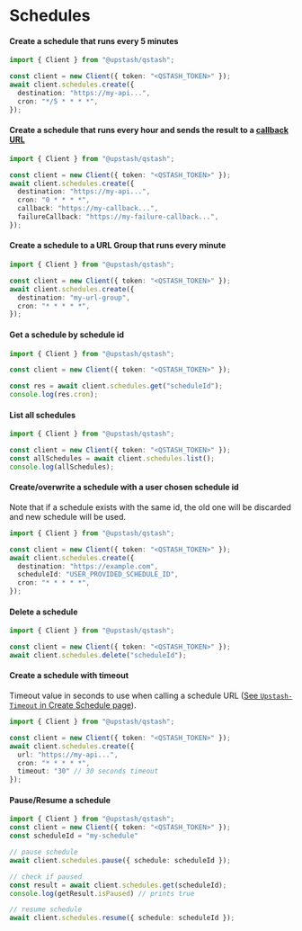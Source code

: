 # Schedules

#### Create a schedule that runs every 5 minutes

```typescript  theme={"system"}
import { Client } from "@upstash/qstash";

const client = new Client({ token: "<QSTASH_TOKEN>" });
await client.schedules.create({
  destination: "https://my-api...",
  cron: "*/5 * * * *",
});
```

#### Create a schedule that runs every hour and sends the result to a [callback URL](/qstash/features/callbacks)

```typescript  theme={"system"}
import { Client } from "@upstash/qstash";

const client = new Client({ token: "<QSTASH_TOKEN>" });
await client.schedules.create({
  destination: "https://my-api...",
  cron: "0 * * * *",
  callback: "https://my-callback...",
  failureCallback: "https://my-failure-callback...",
});
```

#### Create a schedule to a URL Group that runs every minute

```typescript  theme={"system"}
import { Client } from "@upstash/qstash";

const client = new Client({ token: "<QSTASH_TOKEN>" });
await client.schedules.create({
  destination: "my-url-group",
  cron: "* * * * *",
});
```

#### Get a schedule by schedule id

```typescript  theme={"system"}
import { Client } from "@upstash/qstash";

const client = new Client({ token: "<QSTASH_TOKEN>" });

const res = await client.schedules.get("scheduleId");
console.log(res.cron);
```

#### List all schedules

```typescript  theme={"system"}
import { Client } from "@upstash/qstash";

const client = new Client({ token: "<QSTASH_TOKEN>" });
const allSchedules = await client.schedules.list();
console.log(allSchedules);
```

#### Create/overwrite a schedule with a user chosen schedule id

Note that if a schedule exists with the same id, the old one will be discarded
and new schedule will be used.

```typescript Typescript theme={"system"}
import { Client } from "@upstash/qstash";

const client = new Client({ token: "<QSTASH_TOKEN>" });
await client.schedules.create({
  destination: "https://example.com",
  scheduleId: "USER_PROVIDED_SCHEDULE_ID",
  cron: "* * * * *",
});
```

#### Delete a schedule

```typescript  theme={"system"}
import { Client } from "@upstash/qstash";

const client = new Client({ token: "<QSTASH_TOKEN>" });
await client.schedules.delete("scheduleId");
```

#### Create a schedule with timeout

Timeout value in seconds to use when calling a schedule URL ([See `Upstash-Timeout` in Create Schedule page](/qstash/api/schedules/create)).

```typescript  theme={"system"}
import { Client } from "@upstash/qstash";

const client = new Client({ token: "<QSTASH_TOKEN>" });
await client.schedules.create({
  url: "https://my-api...",
  cron: "* * * * *",
  timeout: "30" // 30 seconds timeout
});
```

#### Pause/Resume a schedule

```typescript  theme={"system"}
import { Client } from "@upstash/qstash";
const client = new Client({ token: "<QSTASH_TOKEN>" });
const scheduleId = "my-schedule"

// pause schedule
await client.schedules.pause({ schedule: scheduleId });

// check if paused
const result = await client.schedules.get(scheduleId);
console.log(getResult.isPaused) // prints true

// resume schedule
await client.schedules.resume({ schedule: scheduleId });
```
